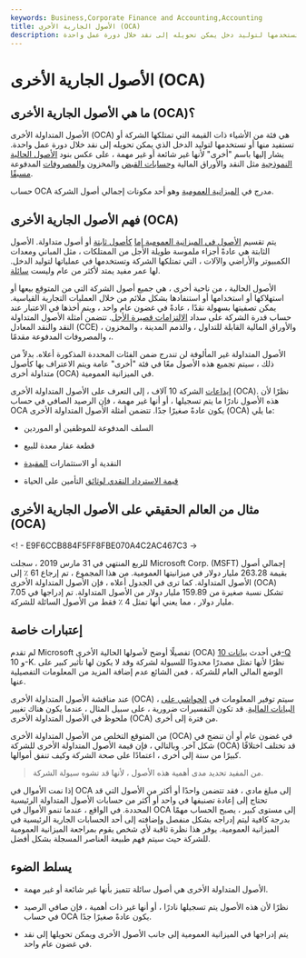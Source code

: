 ```yaml
---
keywords: Business,Corporate Finance and Accounting,Accounting
title: الأصول الجارية الأخرى (OCA)
description: الأصول المتداولة الأخرى هي أشياء تمتلكها الشركة أو تستفيد منها أو تستخدمها لتوليد دخل يمكن تحويله إلى نقد خلال دورة عمل واحدة.
---
```


# الأصول الجارية الأخرى (OCA)
## ما هي الأصول الجارية الأخرى (OCA)؟

الأصول المتداولة الأخرى (OCA) هي فئة من الأشياء ذات القيمة التي تمتلكها الشركة أو تستفيد منها أو تستخدمها لتوليد الدخل الذي يمكن تحويله إلى نقد خلال دورة عمل واحدة. يشار إليها باسم "أخرى" لأنها غير شائعة أو غير مهمة ، على عكس بنود [الأصول الحالية النموذجية](/currentassets) مثل النقد والأوراق المالية [وحسابات القبض](/accountsreceivable) والمخزون [والمصروفات](/inventory) المدفوعة [مسبقًا](/prepaidexpense).

حساب OCA مدرج في [الميزانية العمومية](/balancesheet) وهو أحد مكونات إجمالي أصول الشركة.

## فهم الأصول الجارية الأخرى (OCA)

يتم تقسيم [الأصول في الميزانية العمومية إما](/asset) [كأصول ثابتة](/fixedasset) أو أصول متداولة. الأصول الثابتة هي عادةً أجزاء ملموسة طويلة الأجل من الممتلكات ، مثل المباني ومعدات الكمبيوتر والأراضي والآلات ، التي تمتلكها الشركة وتستخدمها في عملياتها لتوليد الدخل. لها عمر مفيد يمتد لأكثر من عام وليست [سائلة](/liquidity).

الأصول الحالية ، من ناحية أخرى ، هي جميع أصول الشركة التي من المتوقع بيعها أو استهلاكها أو استخدامها أو استنفادها بشكل ملائم من خلال العمليات التجارية القياسية. يمكن تصفيتها بسهولة نقدًا ، عادةً في غضون عام واحد ، ويتم أخذها في الاعتبار عند حساب قدرة الشركة على سداد [الالتزامات قصيرة الأجل](/shorttermdebt). تتضمن أمثلة الأصول المتداولة النقد والنقد المعادل (CCE) ، والأوراق المالية القابلة للتداول ، والذمم المدينة ، والمخزون ، والمصروفات المدفوعة مقدمًا.

الأصول المتداولة غير المألوفة لن تندرج ضمن الفئات المحددة المذكورة أعلاه. بدلاً من ذلك ، سيتم تجميع هذه الأصول معًا في فئة "أخرى" عامة ويتم الاعتراف بها كأصول متداولة أخرى (OCA) في الميزانية العمومية.

[إيداعات](/10-k) الشركة 10 آلاف ، إلى التعرف على الأصول المتداولة الأخرى (OCA). نظرًا لأن هذه الأصول نادرًا ما يتم تسجيلها ، أو أنها غير مهمة ، فإن الرصيد الصافي في حساب OCA يكون عادةً صغيرًا جدًا. تتضمن أمثلة الأصول المتداولة الأخرى (OCA) ما يلي:

- السلف المدفوعة للموظفين أو الموردين

- قطعة عقار معدة للبيع

- النقدية أو الاستثمارات [المقيدة](/restricted-cash)

- [قيمة الاسترداد النقدي لوثائق](/cashsurrendervalue) التأمين على الحياة

## مثال من العالم الحقيقي على الأصول الجارية الأخرى (OCA)

<! - E9F6CCB884F5FF8FBE070A4C2AC467C3 ->

للربع المنتهي في 31 مارس 2019 ، سجلت Microsoft Corp. (MSFT) إجمالي أصول بقيمة 263.28 مليار دولار في ميزانيتها العمومية. من هذا المجموع ، تم إرجاع 61 ٪ إلى الأصول المتداولة. كما ترى في الجدول أعلاه ، فإن الأصول المتداولة الأخرى (OCA) تشكل نسبة صغيرة من 159.89 مليار دولار من الأصول المتداولة. تم إدراجها في 7.05 مليار دولار ، مما يعني أنها تمثل 4 ٪ فقط من الأصول السائلة للشركة.

## إعتبارات خاصة

لم تقدم Microsoft تفصيلًا أوضح لأصولها الحالية الأخرى (OCA) في أحدث [بيانات 10-Q](/10q) و 10-K. نظرًا لأنها تمثل مصدرًا محدودًا للسيولة لشركة وقد لا يكون لها تأثير كبير على الوضع المالي العام للشركة ، فمن الشائع عدم إضافة المزيد من المعلومات التفصيلية عنها.

عند مناقشة الأصول المتداولة الأخرى (OCA) ، سيتم توفير المعلومات في [الحواشي على البيانات المالية](/footnote). قد تكون التفسيرات ضرورية ، على سبيل المثال ، عندما يكون هناك تغيير ملحوظ في الأصول المتداولة الأخرى (OCA) من فترة إلى أخرى.

من المتوقع التخلص من الأصول المتداولة الأخرى (OCA) في غضون عام أو أن تنضج في شكل آخر. وبالتالي ، فإن قيمة الأصول المتداولة الأخرى للشركة (OCA) قد تختلف اختلافًا كبيرًا من سنة إلى أخرى ، اعتمادًا على صحة الشركة وكيف تنفق أموالها.

> من المفيد تحديد مدى أهمية هذه الأصول ، لأنها قد تشوه سيولة الشركة.

>

إذا نمت الأموال في OCA إلى مبلغ مادي ، فقد تتضمن واحدًا أو أكثر من الأصول التي قد تحتاج إلى إعادة تصنيفها في واحد أو أكثر من حسابات الأصول المتداولة الرئيسية المحددة. في الواقع ، عندما تنمو الأموال في OCA إلى مستوى كبير ، يصبح الحساب مهمًا بدرجة كافية ليتم إدراجه بشكل منفصل وإضافته إلى أحد الحسابات الجارية الرئيسية في الميزانية العمومية. يوفر هذا نظرة ثاقبة لأي شخص يقوم بمراجعة الميزانية العمومية للشركة حيث سيتم فهم طبيعة العناصر المسجلة بشكل أفضل.

## يسلط الضوء

- الأصول المتداولة الأخرى هي أصول سائلة تتميز بأنها غير شائعة أو غير مهمة.

- نظرًا لأن هذه الأصول يتم تسجيلها نادرًا ، أو أنها غير ذات أهمية ، فإن صافي الرصيد في حساب OCA يكون عادةً صغيرًا جدًا.

- يتم إدراجها في الميزانية العمومية إلى جانب الأصول الأخرى ويمكن تحويلها إلى نقد في غضون عام واحد.

